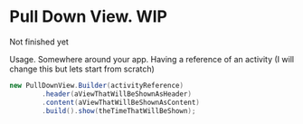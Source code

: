 # Pull Down View. WIP

Not finished yet

Usage. Somewhere around your app. Having a reference of an activity (I will change this but lets start from scratch)

```Java
new PullDownView.Builder(activityReference)
		.header(aViewThatWillBeShownAsHeader)
		.content(aViewThatWillBeShownAsContent)
		.build().show(theTimeThatWillBeShown);
```
